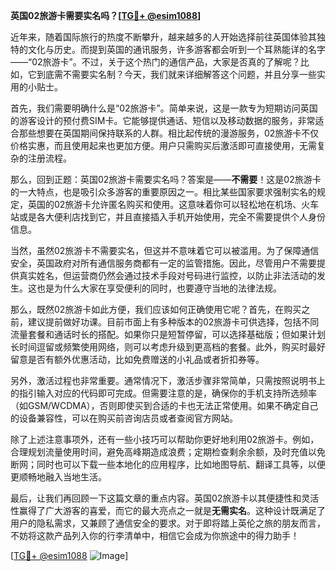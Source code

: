 **英国02旅游卡需要实名吗？[[TG💪+ @esim1088](https://t.me/s/esim1088)]**

近年来，随着国际旅行的热度不断攀升，越来越多的人开始选择前往英国体验其独特的文化与历史。而提到英国的通讯服务，许多游客都会听到一个耳熟能详的名字——“02旅游卡”。不过，关于这个热门的通信产品，大家是否真的了解呢？比如，它到底需不需要实名制？今天，我们就来详细解答这个问题，并且分享一些实用的小贴士。

首先，我们需要明确什么是“02旅游卡”。简单来说，这是一款专为短期访问英国的游客设计的预付费SIM卡。它能够提供通话、短信以及移动数据的服务，非常适合那些想要在英国期间保持联系的人群。相比起传统的漫游服务，02旅游卡不仅价格实惠，而且使用起来也更加方便。用户只需购买后激活即可直接使用，无需复杂的注册流程。

那么，回到正题：英国02旅游卡需要实名吗？答案是——**不需要**！这是02旅游卡的一大特点，也是吸引众多游客的重要原因之一。相比某些国家要求强制实名的规定，英国的02旅游卡允许匿名购买和使用。这意味着你可以轻松地在机场、火车站或是各大便利店找到它，并且直接插入手机开始使用，完全不需要提供个人身份信息。

当然，虽然02旅游卡不需要实名，但这并不意味着它可以被滥用。为了保障通信安全，英国政府对所有通信服务商都有一定的监管措施。因此，尽管用户不需要提供真实姓名，但运营商仍然会通过技术手段对号码进行监控，以防止非法活动的发生。这也是为什么大家在享受便利的同时，也要遵守当地的法律法规。

那么，既然02旅游卡如此方便，我们应该如何正确使用它呢？首先，在购买之前，建议提前做好功课。目前市面上有多种版本的02旅游卡可供选择，包括不同流量套餐和通话时长的搭配。如果你只是短暂停留，可以选择基础版；但如果计划长时间逗留或频繁使用网络，则可以考虑升级到更高档的套餐。此外，购买时最好留意是否有额外优惠活动，比如免费赠送的小礼品或者折扣券等。

另外，激活过程也非常重要。通常情况下，激活步骤非常简单，只需按照说明书上的指引输入对应的代码即可完成。但需要注意的是，确保你的手机支持所选频率（如GSM/WCDMA），否则即使买到合适的卡也无法正常使用。如果不确定自己的设备兼容性，可以在购买前咨询店员或者查阅官方网站。

除了上述注意事项外，还有一些小技巧可以帮助你更好地利用02旅游卡。例如，合理规划流量使用时间，避免高峰期造成浪费；定期检查剩余余额，及时充值以免断网；同时也可以下载一些本地化的应用程序，比如地图导航、翻译工具等，以便更顺畅地融入当地生活。

最后，让我们再回顾一下这篇文章的重点内容。英国02旅游卡以其便捷性和灵活性赢得了广大游客的喜爱，而它的最大亮点之一就是**无需实名**。这种设计既满足了用户的隐私需求，又兼顾了通信安全的要求。对于即将踏上英伦之旅的朋友而言，不妨将这款产品列入你的行李清单中，相信它会成为你旅途中的得力助手！

[[TG💪+ @esim1088](https://t.me/s/esim1088) ![Image](https://i.postimg.cc/4NQfJmqS/Snipaste-2025-05-13-00-14-12.png)]